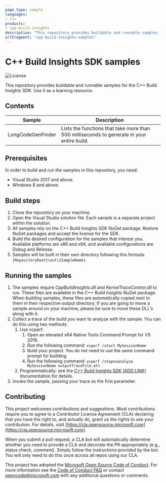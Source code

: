 ```yaml
---
page_type: sample
languages:
- C++
products:
- cpp-build-insights
description: "This repository provides buildable and runnable samples for the C++ Build Insights SDK. Use it as a learning resource."
urlFragment: "cpp-build-insights-samples"
---
```


# C++ Build Insights SDK samples

![License](https://img.shields.io/badge/license-MIT-green.svg)

This repository provides buildable and runnable samples for the C++ Build Insights SDK. Use it as a learning resource.

## Contents

| Sample            | Description                                |
|-------------------|--------------------------------------------|
| LongCodeGenFinder | Lists the functions that take more than 500 milliseconds to generate in your entire build. |

## Prerequisites

In order to build and run the samples in this repository, you need:

- Visual Studio 2017 and above.
- Windows 8 and above.

## Build steps

1. Clone the repository on your machine.
1. Open the Visual Studio solution file. Each sample is a separate project within the solution.
1. All samples rely on the C++ Build Insights SDK NuGet package. Restore NuGet packages and accept the license for the SDK.
1. Build the desired configuration for the samples that interest you. Available platforms are x86 and x64, and available configurations are *Debug* and *Release*.
1. Samples will be built in their own directory following this formula: `{RepositoryRoot}\out\{SampleName}`.

## Running the samples

1. The samples require *CppBuildInsights.dll* and *KernelTraceControl.dll* to run. These files are available in the C++ Build Insights NuGet package. When building samples, these files are automatically copied next to them in their respective output directory. If you are going to move a sample around on your machine, please be sure to move these DLL's along with it.
1. Collect a trace of the build you want to analyze with the sample. You can do this using two methods:
    1. Use vcperf:
        1. Open an elevated x64 Native Tools Command Prompt for VS 2019.
        1. Run the following command: `vcperf /start MySessionName`
        1. Build your project. You do not need to use the same command prompt for building.
        1. Run the following command: `vcperf /stopnoanalyze MySessionName outputTraceFile.etl`
    1. Programmatically: see the [C++ Build Insights SDK (ADD LINK)]() documentation for details.
1. Invoke the sample, passing your trace as the first parameter.

## Contributing

This project welcomes contributions and suggestions.  Most contributions require you to agree to a Contributor License Agreement (CLA) declaring that you have the right to, and actually do, grant us the rights to use your contribution. For details, visit [https://cla.opensource.microsoft.com](https://cla.opensource.microsoft.com).

When you submit a pull request, a CLA bot will automatically determine whether you need to provide a CLA and decorate the PR appropriately (e.g., status check, comment). Simply follow the instructions provided by the bot. You will only need to do this once across all repos using our CLA.

This project has adopted the [Microsoft Open Source Code of Conduct](https://opensource.microsoft.com/codeofconduct/). For more information see the [Code of Conduct FAQ](https://opensource.microsoft.com/codeofconduct/faq/) or contact [opencode@microsoft.com](mailto:opencode@microsoft.com) with any additional questions or comments.
